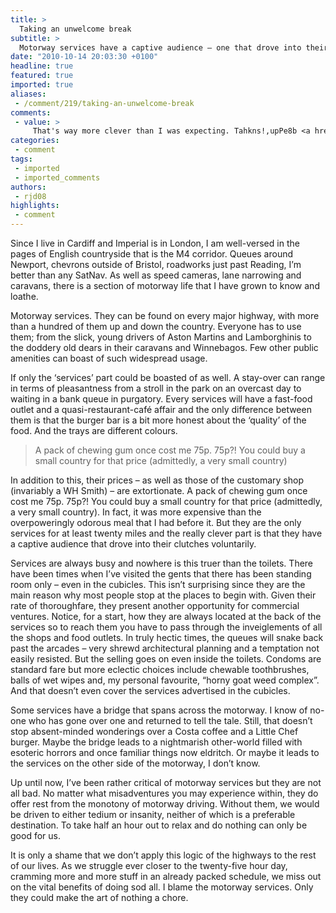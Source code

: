 ```yaml
---
title: >
  Taking an unwelcome break
subtitle: >
  Motorway services have a captive audience – one that drove into their clutches voluntarily
date: "2010-10-14 20:03:30 +0100"
headline: true
featured: true
imported: true
aliases:
 - /comment/219/taking-an-unwelcome-break
comments:
 - value: >
     That's way more clever than I was expecting. Tahkns!,upPe8b <a href="http://eapaddtqbihd.com/">eapaddtqbihd</a>
categories:
 - comment
tags:
 - imported
 - imported_comments
authors:
 - rjd08
highlights:
 - comment
---
```


Since I live in Cardiff and Imperial is in London, I am well-versed in the pages of English countryside that is the M4 corridor. Queues around Newport, chevrons outside of Bristol, roadworks just past Reading, I’m better than any SatNav. As well as speed cameras, lane narrowing and caravans, there is a section of motorway life that I have grown to know and loathe.

Motorway services. They can be found on every major highway, with more than a hundred of them up and down the country. Everyone has to use them; from the slick, young drivers of Aston Martins and Lamborghinis to the doddery old dears in their caravans and Winnebagos. Few other public amenities can boast of such widespread usage.

If only the ‘services’ part could be boasted of as well. A stay-over can range in terms of pleasantness from a stroll in the park on an overcast day to waiting in a bank queue in purgatory. Every services will have a fast-food outlet and a quasi-restaurant-café affair and the only difference between them is that the burger bar is a bit more honest about the ‘quality’ of the food. And the trays are different colours.

> A pack of chewing gum once cost me 75p. 75p?! You could buy a small country for that price (admittedly, a very small country)

In addition to this, their prices – as well as those of the customary shop (invariably a WH Smith) – are extortionate. A pack of chewing gum once cost me 75p. 75p?! You could buy a small country for that price (admittedly, a very small country). In fact, it was more expensive than the overpoweringly odorous meal that I had before it. But they are the only services for at least twenty miles and the really clever part is that they have a captive audience that drove into their clutches voluntarily.

Services are always busy and nowhere is this truer than the toilets. There have been times when I’ve visited the gents that there has been standing room only – even in the cubicles. This isn’t surprising since they are the main reason why most people stop at the places to begin with. Given their rate of thoroughfare, they present another opportunity for commercial ventures. Notice, for a start, how they are always located at the back of the services so to reach them you have to pass through the inveiglements of all the shops and food outlets. In truly hectic times, the queues will snake back past the arcades – very shrewd architectural planning and a temptation not easily resisted. But the selling goes on even inside the toilets. Condoms are standard fare but more eclectic choices include chewable toothbrushes, balls of wet wipes and, my personal favourite, “horny goat weed complex”. And that doesn’t even cover the services advertised in the cubicles.

Some services have a bridge that spans across the motorway. I know of no-one who has gone over one and returned to tell the tale. Still, that doesn’t stop absent-minded wonderings over a Costa coffee and a Little Chef burger. Maybe the bridge leads to a nightmarish other-world filled with esoteric horrors and once familiar things now eldritch. Or maybe it leads to the services on the other side of the motorway, I don’t know.

Up until now, I’ve been rather critical of motorway services but they are not all bad. No matter what misadventures you may experience within, they do offer rest from the monotony of motorway driving. Without them, we would be driven to either tedium or insanity, neither of which is a preferable destination. To take half an hour out to relax and do nothing can only be good for us.

It is only a shame that we don’t apply this logic of the highways to the rest of our lives. As we struggle ever closer to the twenty-five hour day, cramming more and more stuff in an already packed schedule, we miss out on the vital benefits of doing sod all. I blame the motorway services. Only they could make the art of nothing a chore.

